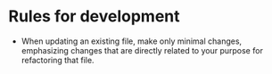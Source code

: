 # Rules for development

- When updating an existing file, make only minimal changes, emphasizing changes that are directly related to your purpose for refactoring that file.
